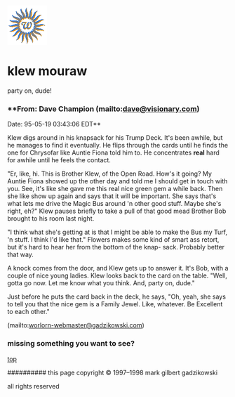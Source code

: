 ![wsun](assets/wsun.gif)

# klew mouraw



party on, dude!

### **From: Dave Champion  (mailto:dave@visionary.com) 

 Date: 95-05-19 03:43:06 EDT**

 
 Klew digs around in his knapsack for his Trump Deck. It's been awhile, but he manages to find it eventually. He flips through the cards until he finds the one for Chrysofar like Auntie Fiona told him to. He concentrates **real** hard for awhile until he feels the contact. 


 "Er, like, hi. This is Brother Klew, of the Open Road. How's it going? My Auntie Fiona showed up the other day and told me I should get in touch with you. See, it's like she gave me this real nice green gem a while back. Then she like show up again and says that it will be important. She says that's what lets me drive the Magic Bus around 'n other good stuff. Maybe she's right, eh?" Klew pauses briefly to take a pull of that good mead Brother Bob brought to his room last night. 


 "I think what she's getting at is that I might be able to make the Bus my Turf, 'n stuff. I think I'd like that." Flowers makes some kind of smart ass retort, but it's hard to hear her from the bottom of the knap- sack. Probably better that way. 


 A knock comes from the door, and Klew gets up to answer it. It's Bob, with a couple of nice young ladies. Klew looks back to the card on the table. "Well, gotta go now. Let me know what you think. And, party on, dude." 


 Just before he puts the card back in the deck, he says, "Oh, yeah, she says to tell you that the nice gem is a Family Jewel. Like, whatever. Be Excellent to each other." 



 (mailto:worlorn-webmaster@gadzikowski.com) 


### missing something you want to see?



 [top](#top) 


########## this page copyright © 1997–1998 mark gilbert gadzikowski

all rights reserved